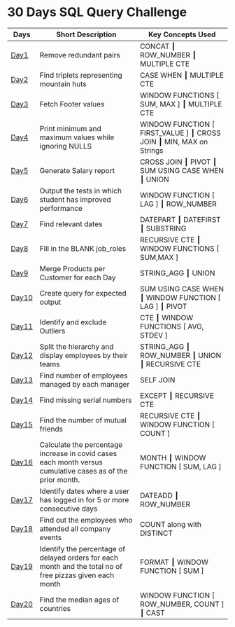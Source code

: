 #  30 Days SQL Query Challenge

| Days | Short Description | Key Concepts Used | 
|---|---|---|
| [Day1](https://github.com/Kanikamittal99/30DaySQLQueryChallenge/blob/main/Day%2001/1_remove_redundant_pairs.sql) | Remove redundant pairs | CONCAT ┃ ROW_NUMBER ┃ MULTIPLE CTE |
| [Day2](https://github.com/Kanikamittal99/30DaySQLQueryChallenge/blob/main/Day%2002/2_ski_resort_company.sql) | Find triplets representing mountain huts | CASE WHEN ┃ MULTIPLE CTE |
| [Day3](https://github.com/Kanikamittal99/30DaySQLQueryChallenge/blob/main/Day%2003/3_fetch_footer_values.sql) | Fetch Footer values | WINDOW FUNCTIONS [ SUM, MAX ] ┃ MULTIPLE CTE |
| [Day4](https://github.com/Kanikamittal99/30DaySQLQueryChallenge/blob/main/Day%2004/4_segregate_data.sql) | Print minimum and maximum values while ignoring NULLS | WINDOW FUNCTION [ FIRST_VALUE ] ┃ CROSS JOIN ┃ MIN, MAX on Strings |
| [Day5](https://github.com/Kanikamittal99/30DaySQLQueryChallenge/blob/main/Day%2005/5_generate_salary_report.sql) | Generate Salary report | CROSS JOIN ┃ PIVOT ┃ SUM USING CASE WHEN  ┃  UNION |
| [Day6](https://github.com/Kanikamittal99/30DaySQLQueryChallenge/blob/main/Day%2006/6_improved_performance.sql) | Output the tests in which student has improved performance | WINDOW FUNCTION [ LAG ] ┃ ROW_NUMBER |
| [Day7](https://github.com/Kanikamittal99/30DaySQLQueryChallenge/blob/main/Day%2007/7_find_relevant_dates.sql) | Find relevant dates | DATEPART ┃ DATEFIRST ┃ SUBSTRING |
| [Day8](https://github.com/Kanikamittal99/30DaySQLQueryChallenge/blob/main/Day%2008/08_Fill_Blanks_JobRole.sql) | Fill in the BLANK job_roles | RECURSIVE CTE ┃ WINDOW FUNCTIONS [ SUM,MAX ] |
| [Day9](https://github.com/Kanikamittal99/30DaySQLQueryChallenge/blob/main/Day%2009/9_Merge_Agg_Product_by_Date_Cust.sql) | Merge Products per Customer for each Day  | STRING_AGG  ┃ UNION |
| [Day10](https://github.com/Kanikamittal99/30DaySQLQueryChallenge/blob/main/Day%2010/10_Velocity_level.sql) | Create query for expected output  | SUM USING CASE WHEN ┃ WINDOW FUNCTION [ LAG ] ┃ PIVOT |
| [Day11](https://github.com/Kanikamittal99/30DaySQLQueryChallenge/blob/main/Day%2011/11_remove_outliers.sql) | Identify and exclude Outliers  | CTE ┃ WINDOW FUNCTIONS [ AVG, STDEV ] |
| [Day12](https://github.com/Kanikamittal99/30DaySQLQueryChallenge/blob/main/Day%2012/12_split_hierarchy.sql) | Split the hierarchy and display employees by their teams | STRING_AGG ┃  ROW_NUMBER ┃ UNION ┃ RECURSIVE CTE |
| [Day13](https://github.com/Kanikamittal99/30DaySQLQueryChallenge/blob/main/Day%2013/13_No_of_employees_manager.sql) | Find number of employees managed by each manager | SELF JOIN |
| [Day14](https://github.com/Kanikamittal99/30DaySQLQueryChallenge/blob/main/Day%2014/14_find_missing_data.sql) | Find missing serial numbers | EXCEPT ┃ RECURSIVE CTE |
| [Day15](https://github.com/Kanikamittal99/30DaySQLQueryChallenge/blob/main/Day%2015/15_find_mutual_friends.sql) | Find the number of mutual friends | RECURSIVE CTE  ┃ WINDOW FUNCTION [ COUNT ] |
| [Day16](https://github.com/Kanikamittal99/30DaySQLQueryChallenge/blob/main/Day%2016/16_covid_percentage_incr.sql) | Calculate the percentage increase in covid cases each month versus cumulative cases as of the prior month. | MONTH ┃ WINDOW FUNCTION [  SUM, LAG ] |
| [Day17](https://github.com/Kanikamittal99/30DaySQLQueryChallenge/blob/main/Day%2017/17_Users_loggedIn_5_consecutiveDays.sql) | Identify dates where a user has logged in for 5 or more consecutive days | DATEADD  ┃ ROW_NUMBER |
| [Day18](https://github.com/Kanikamittal99/30DaySQLQueryChallenge/blob/main/Day%2018/18_employees_who_attended_all_events.sql) | Find out the employees who attended all company events | COUNT along with DISTINCT |
| [Day19](https://github.com/Kanikamittal99/30DaySQLQueryChallenge/blob/main/Day%2019/19_delayed_order_free_pizzas.sql) | Identify the percentage of delayed orders for each month and the total no of free pizzas given each month | FORMAT ┃ WINDOW FUNCTION [ SUM ] |
| [Day20](https://github.com/Kanikamittal99/30DaySQLQueryChallenge/blob/main/Day%2020/20_countries_median_age.sql) | Find the median ages of countries | WINDOW FUNCTION [  ROW_NUMBER, COUNT ] ┃ CAST |
